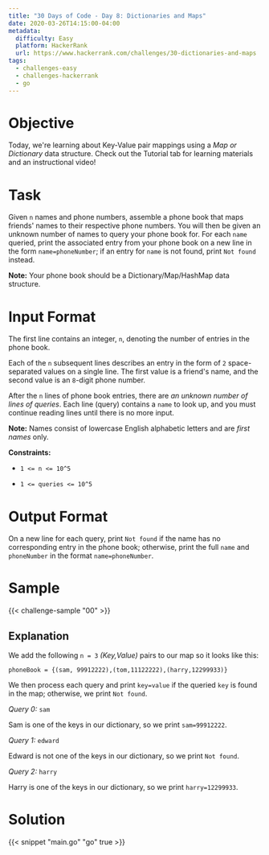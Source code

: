 ```yaml
---
title: "30 Days of Code - Day 8: Dictionaries and Maps"
date: 2020-03-26T14:15:00-04:00
metadata:
  difficulty: Easy
  platform: HackerRank
  url: https://www.hackerrank.com/challenges/30-dictionaries-and-maps
tags:
  - challenges-easy
  - challenges-hackerrank
  - go
---
```


# Objective

Today, we're learning about Key-Value pair mappings using a *Map or Dictionary*
data structure. Check out the Tutorial tab for learning materials and an
instructional video!

# Task

Given `n` names and phone numbers, assemble a phone book that maps friends'
names to their respective phone numbers. You will then be given an unknown
number of names to query your phone book for. For each `name` queried, print
the associated entry from your phone book on a new line in the form
`name=phoneNumber`; if an entry for `name` is not found, print `Not found`
instead.

**Note:** Your phone book should be a Dictionary/Map/HashMap data structure.

# Input Format

The first line contains an integer, `n`, denoting the number of entries in the
phone book.

Each of the `n` subsequent lines describes an entry in the form of `2`
space-separated values on a single line. The first value is a friend's name,
and the second value is an `8`-digit phone number.

After the `n` lines of phone book entries, there are *an unknown number of
lines of queries*. Each line (query) contains a `name` to look up, and you must
continue reading lines until there is no more input.

**Note:** Names consist of lowercase English alphabetic letters and are *first
names* only.

**Constraints:**

* `1 <= n <= 10^5`

* `1 <= queries <= 10^5`

# Output Format

On a new line for each query, print `Not found` if the name has no
corresponding entry in the phone book; otherwise, print the full `name` and
`phoneNumber` in the format `name=phoneNumber`.

# Sample

{{< challenge-sample "00" >}}

## Explanation

We add the following `n = 3` *(Key,Value)* pairs to our map so it looks like
this:

```
phoneBook = {(sam, 99912222),(tom,11122222),(harry,12299933)}
```

We then process each query and print `key=value` if the queried `key` is found
in the map; otherwise, we print `Not found`.

*Query 0:* `sam`

Sam is one of the keys in our dictionary, so we print `sam=99912222`.

*Query 1:* `edward`

Edward is not one of the keys in our dictionary, so we print `Not found`.

*Query 2:* `harry`

Harry is one of the keys in our dictionary, so we print `harry=12299933`.

# Solution

{{< snippet "main.go" "go" true >}}

